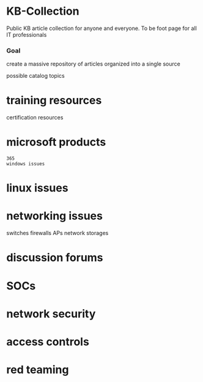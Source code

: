 # KB-Collection
Public KB article collection for anyone and everyone. To be foot page for all IT professionals 

### Goal ###

create a massive repository of articles organized into a single source

possible catalog topics

# training resources
 certification resources
 
# microsoft products
    365
    windows issues

# linux issues

# networking issues
 switches
 firewalls
 APs
 network storages

# discussion forums
# SOCs
# network security
# access controls
# red teaming